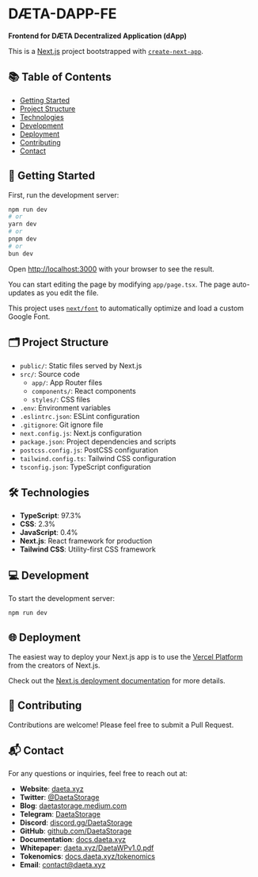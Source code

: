 # DÆTA-DAPP-FE

**Frontend for DÆTA Decentralized Application (dApp)**

This is a [Next.js](https://nextjs.org/) project bootstrapped with [`create-next-app`](https://github.com/vercel/next.js/tree/canary/packages/create-next-app).

## 📚 Table of Contents

- [Getting Started](#getting-started)
- [Project Structure](#project-structure)
- [Technologies](#technologies)
- [Development](#development)
- [Deployment](#deployment)
- [Contributing](#contributing)
- [Contact](#contact)

## 🚀 Getting Started

First, run the development server:

```bash
npm run dev
# or
yarn dev
# or
pnpm dev
# or
bun dev
```

Open [http://localhost:3000](http://localhost:3000) with your browser to see the result.

You can start editing the page by modifying `app/page.tsx`. The page auto-updates as you edit the file.

This project uses [`next/font`](https://nextjs.org/docs/basic-features/font-optimization) to automatically optimize and load a custom Google Font.

## 🗂️ Project Structure

- `public/`: Static files served by Next.js
- `src/`: Source code
  - `app/`: App Router files
  - `components/`: React components
  - `styles/`: CSS files
- `.env`: Environment variables
- `.eslintrc.json`: ESLint configuration
- `.gitignore`: Git ignore file
- `next.config.js`: Next.js configuration
- `package.json`: Project dependencies and scripts
- `postcss.config.js`: PostCSS configuration
- `tailwind.config.ts`: Tailwind CSS configuration
- `tsconfig.json`: TypeScript configuration

## 🛠️ Technologies

- **TypeScript**: 97.3%
- **CSS**: 2.3%
- **JavaScript**: 0.4%
- **Next.js**: React framework for production
- **Tailwind CSS**: Utility-first CSS framework

## 💻 Development

To start the development server:

```bash
npm run dev
```

## 🌐 Deployment

The easiest way to deploy your Next.js app is to use the [Vercel Platform](https://vercel.com/new?utm_medium=default-template&filter=next.js&utm_source=create-next-app&utm_campaign=create-next-app-readme) from the creators of Next.js.

Check out the [Next.js deployment documentation](https://nextjs.org/docs/deployment) for more details.

## 🤝 Contributing

Contributions are welcome! Please feel free to submit a Pull Request.

## 📬 Contact

For any questions or inquiries, feel free to reach out at:

- **Website**: [daeta.xyz](https://www.daeta.xyz/)
- **Twitter**: [@DaetaStorage](https://x.com/DaetaStorage)
- **Blog**: [daetastorage.medium.com](https://daetastorage.medium.com/)
- **Telegram**: [DaetaStorage](https://t.me/DaetaStorage)
- **Discord**: [discord.gg/DaetaStorage](https://discord.gg/DaetaStorage)
- **GitHub**: [github.com/DaetaStorage](https://github.com/DaetaStorage)
- **Documentation**: [docs.daeta.xyz](https://docs.daeta.xyz/)
- **Whitepaper**: [daeta.xyz/DaetaWPv1.0.pdf](https://daeta.xyz/DaetaWPv1.0.pdf)
- **Tokenomics**: [docs.daeta.xyz/tokenomics](https://docs.daeta.xyz/tokenomics)
- **Email**: [contact@daeta.xyz](mailto:contact@daeta.xyz)

